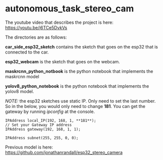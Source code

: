 # autonomous_task_stereo_cam

The youtube video that describes the project is here: https://youtu.be/j6TCe5DvkVs 
 
 The directories are as follows:
 
 **car_side_esp32_sketch** contains the sketch that goes on the esp32 that is connected to the car.
 
 **esp32_webcam** is the sketch that goes on the webcam. 
 
**maskrcnn_python_notbook** is the python notebook that implements the maskrcnn model

**yolov8_python_notebook** is the python notebook that implements the yolov8 model.

_NOTE:_ the esp32 sketches use static IP. Only need to set the last number. So in the below, you would only need to change **181**.
You can get the gateway by running *ipconfig* at the console.

```
IPAddress local_IP(192, 168, 1, **181**);
// Set your Gateway IP address
IPAddress gateway(192, 168, 1, 1);

IPAddress subnet(255, 255, 0, 0);
```

Previous model is here: https://github.com/jonathanrandall/esp32_stereo_camera 


